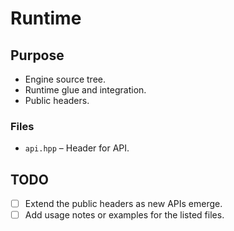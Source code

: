 # Runtime

## Purpose
- Engine source tree.
- Runtime glue and integration.
- Public headers.

### Files
- `api.hpp` – Header for API.

## TODO
- [ ] Extend the public headers as new APIs emerge.
- [ ] Add usage notes or examples for the listed files.
